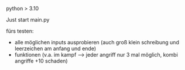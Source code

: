 python > 3.10

Just start main.py

fürs testen:
 - alle möglichen inputs ausprobieren (auch groß klein schreibung und leerzeichen am anfang und ende)
 - funktionen (v.a. im kampf --> jeder angriff nur 3 mal möglich, kombi angriffe +10 schaden)